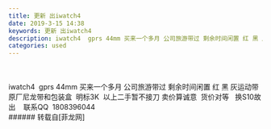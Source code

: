 ```yaml
---
title: 更新 出iwatch4
date: 2019-3-15 14:38
keywords: 更新 出iwatch4
description: iwatch4  gprs 44mm 买来一个多月 公司旅游带过 剩余时间闲置 红 黑 灰运动带 原厂尼龙带和包装盒  明标3K  以上二手暂不接刀 卖价算诚意  货价对等   换S10故出    联系QQ  1808396044
categories: used
---
```

<td class="t_f" id="postmessage_3230388">

<br/>
<br/>
iwatch4  gprs 44mm 买来一个多月 公司旅游带过 剩余时间闲置 红 黑 灰运动带 原厂尼龙带和包装盒  明标3K  以上二手暂不接刀 卖价算诚意  货价对等   换S10故出    联系QQ  1808396044<br/>
</td>
###### 转载自[菲龙网]